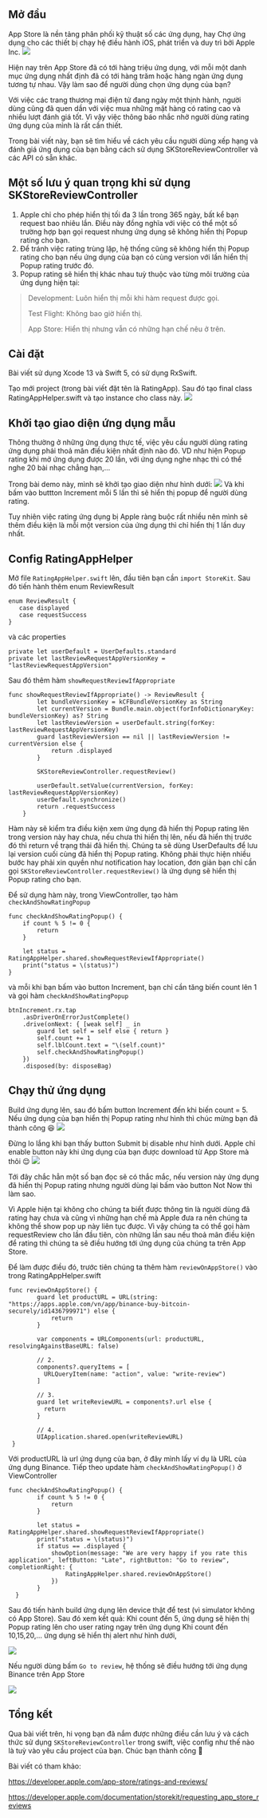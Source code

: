 ## Mở đầu
App Store là nền tảng phân phối kỹ thuật số các ứng dụng, hay Chợ ứng dụng cho các thiết bị chạy hệ điều hành iOS, phát triển và duy trì bởi Apple Inc.
![](https://images.viblo.asia/d0047354-5607-423f-a23b-94dd986cda78.png)

Hiện nay trên App Store đã có tới hàng triệu ứng dụng, với mỗi một danh mục ứng dụng nhất định đã có tới hàng trăm hoặc hàng ngàn ứng dụng tương tự nhau. Vậy làm sao để người dùng chọn ứng dụng của bạn? 

Với việc các trang thương mại điện tử đang ngày một thịnh hành, người dùng cũng đã quen dần với việc mua những mặt hàng có rating cao và nhiều lượt đánh giá tốt. Vì vậy việc thông báo nhắc nhở người dùng rating ứng dụng của mình là rất cần thiết.

Trong bài viết này, bạn sẽ tìm hiểu về cách yêu cầu người dùng xếp hạng và đánh giá ứng dụng của bạn bằng cách sử dụng SKStoreReviewController và các API có sẵn khác.

## Một số lưu ý quan trọng khi sử dụng SKStoreReviewController
1. Apple chỉ cho phép hiển thị tối đa 3 lần trong 365 ngày, bất kể bạn request bao nhiêu lần. Điều này đồng nghĩa với việc có thể một số trường hợp bạn gọi request nhưng ứng dụng sẽ không hiển thị Popup rating cho bạn.
2. Để tránh việc rating trùng lặp, hệ thống cũng sẽ không hiển thị Popup rating cho bạn nếu ứng dụng của bạn có cùng version với lần hiển thị Popup rating trước đó.
3. Popup rating sẽ hiển thị khác nhau tuỳ thuộc vào từng môi trường của ứng dụng hiện tại:
>    Development: Luôn hiển thị mỗi khi hàm request được gọi.
>    
>    Test Flight: Không bao giờ hiển thị.
>    
>    App Store: Hiển thị nhưng vẫn có những hạn chế nêu ở trên.

## Cài đặt
Bài viết sử dụng Xcode 13 và Swift 5, có sử dụng RxSwift.

Tạo mới project (trong bài viết đặt tên là RatingApp). Sau đó tạo final class RatingAppHelper.swift và tạo instance cho class này.
![](https://images.viblo.asia/0007860a-e915-45e5-9f22-af5d38e58ed1.png)

## Khởi tạo giao diện ứng dụng mẫu
Thông thường ở những ứng dụng thực tế, việc yêu cầu người dùng rating ứng dụng phải thoả mãn điều kiện nhất định nào đó. VD như hiện Popup rating khi mở ứng dụng được 20 lần, với ứng dụng nghe nhạc thì có thể nghe 20 bài nhạc chẳng hạn,...

Trong bài demo này, mình sẽ khởi tạo giao diện như hình dưới:
![](https://images.viblo.asia/b1013196-f215-4e59-a23a-21970b283d66.png)
Và khi bấm vào buttton Increment mỗi 5 lần thì sẽ hiển thị popup để người dùng rating.

Tuy nhiên việc rating ứng dụng bị Apple ràng buộc rất nhiều nên mình sẽ thêm điều kiện là mỗi một version của ứng dụng thì chỉ hiển thị 1 lần duy nhất.

## Config RatingAppHelper
Mở file `RatingAppHelper.swift` lên, đầu tiên bạn cần `import StoreKit`. Sau đó tiến hành thêm enum ReviewResult
```
enum ReviewResult {
   case displayed
   case requestSuccess
}
```
và các properties
```
private let userDefault = UserDefaults.standard
private let lastReviewRequestAppVersionKey = "lastReviewRequestAppVersion"
```
Sau đó thêm hàm `showRequestReviewIfAppropriate`
```
func showRequestReviewIfAppropriate() -> ReviewResult {
        let bundleVersionKey = kCFBundleVersionKey as String
        let currentVersion = Bundle.main.object(forInfoDictionaryKey: bundleVersionKey) as? String
        let lastReviewVersion = userDefault.string(forKey: lastReviewRequestAppVersionKey)
        guard lastReviewVersion == nil || lastReviewVersion != currentVersion else {
            return .displayed
        }
        
        SKStoreReviewController.requestReview()
        
        userDefault.setValue(currentVersion, forKey: lastReviewRequestAppVersionKey)
        userDefault.synchronize()
        return .requestSuccess
    }
```
Hàm này sẽ kiểm tra điều kiện xem ứng dụng đã hiển thị Popup rating lên trong version này hay chưa, nếu chưa thì hiển thị lên, nếu đã hiển thị trước đó thì return về trạng thái đã hiển thị. Chúng ta sẽ dùng UserDefaults để lưu lại version cuối cùng đã hiển thị Popup rating. Không phải thực hiện nhiều bước hay phải xin quyền như notification hay location, đơn giản bạn chỉ cần gọi         `SKStoreReviewController.requestReview()` là ứng dụng sẽ hiển thị Popup rating cho bạn.

Để sử dụng hàm này, trong ViewController, tạo hàm `checkAndShowRatingPopup`
```
func checkAndShowRatingPopup() {
    if count % 5 != 0 {
        return
    }
        
    let status = RatingAppHelper.shared.showRequestReviewIfAppropriate()
    print("status = \(status)")
}
```
và mỗi khi bạn bấm vào button Increment, bạn chỉ cần tăng biến count lên 1 và gọi hàm `checkAndShowRatingPopup`
```
btnIncrement.rx.tap
    .asDriverOnErrorJustComplete()
    .drive(onNext: { [weak self] _ in
        guard let self = self else { return }
        self.count += 1
        self.lblCount.text = "\(self.count)"
        self.checkAndShowRatingPopup()
    })
    .disposed(by: disposeBag)
```
## Chạy thử ứng dụng
Build ứng dụng lên, sau đó bấm button Increment đến khi biến count = 5. Nếu ứng dụng của bạn hiển thị Popup rating như hình thì chúc mừng bạn đã thành công 😆
![](https://images.viblo.asia/3e415213-4d68-4b40-8dd0-6dcd5cd5ab22.png)

Đừng lo lắng khi bạn thấy button Submit bị disable như hình dưới. Apple chỉ enable button này khi ứng dụng của bạn được download từ App Store mà thôi 😌
![](https://images.viblo.asia/234897e2-479f-4f5e-bb1b-3efde7d0b0bd.png)

Tới đây chắc hẳn một số bạn đọc sẽ có thắc mắc, nếu version này ứng dụng đã hiển thị Popup rating nhưng người dùng lại bấm vào button Not Now thì làm sao. 

Vì Apple hiện tại không cho chúng ta biết được thông tin là người dùng đã rating hay chưa và cũng vì những hạn chế mà Apple đưa ra nên chúng ta không thể show pop up này liên tục được. Vì vậy chúng ta có thể gọi hàm requestReview cho lần đầu tiên, còn những lần sau nếu thoả mãn điều kiện để rating thì chúng ta sẽ điều hướng tới ứng dụng của chúng ta trên App Store.

Để làm được điều đó, trước tiên chúng ta thêm hàm `reviewOnAppStore()` vào trong RatingAppHelper.swift
```
func reviewOnAppStore() {
        guard let productURL = URL(string: "https://apps.apple.com/vn/app/binance-buy-bitcoin-securely/id1436799971") else {
            return
        }
        
        var components = URLComponents(url: productURL, resolvingAgainstBaseURL: false)

        // 2.
        components?.queryItems = [
          URLQueryItem(name: "action", value: "write-review")
        ]

        // 3.
        guard let writeReviewURL = components?.url else {
          return
        }

        // 4.
        UIApplication.shared.open(writeReviewURL)
 }
```
Với productURL là url ứng dụng của bạn, ở đây mình lấy ví dụ là URL của ứng dụng Binance.
Tiếp theo update hàm `checkAndShowRatingPopup()` ở ViewController
```
func checkAndShowRatingPopup() {
        if count % 5 != 0 {
            return
        }
        
        let status = RatingAppHelper.shared.showRequestReviewIfAppropriate()
        print("status = \(status)")
        if status == .displayed {
            showOption(message: "We are very happy if you rate this application", leftButton: "Late", rightButton: "Go to review", completionRight: {
                RatingAppHelper.shared.reviewOnAppStore()
            })
        }
  }
```

Sau đó tiến hành build ứng dụng lên device thật để test (vì simulator không có App Store). Sau đó xem kết quả:
Khi count đến 5, ứng dụng sẽ hiện thị Popup rating lên cho user rating ngay trên ứng dụng
Khi count đến 10,15,20,... ứng dụng sẽ hiển thị alert như hình dưới, 

![](https://images.viblo.asia/0ef277a9-8fef-4035-b9e8-a55347607df1.PNG)

Nếu người dùng bấm `Go to review`, hệ thống sẽ điều hướng tới ứng dụng Binance trên App Store

![](https://images.viblo.asia/e7941a6a-1393-4bd3-a453-433dbb075d8b.PNG)

## Tổng kết
Qua bài viết trên, hi vọng bạn đã nắm được những điều cần lưu ý và cách thức sử dụng `SKStoreReviewController` trong swift, việc config như thế nào là tuỳ vào yêu cầu project của bạn. Chúc bạn thành công 🥰

Bài viết có tham khảo:

https://developer.apple.com/app-store/ratings-and-reviews/

https://developer.apple.com/documentation/storekit/requesting_app_store_reviews